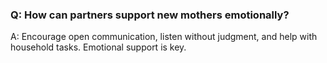 ### Q: How can partners support new mothers emotionally? 

A: Encourage open communication, listen without judgment, and help with household tasks. Emotional support is key. 
